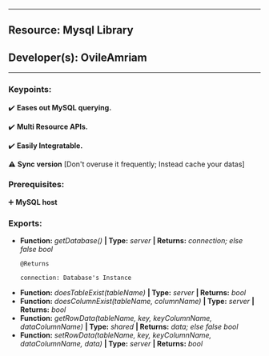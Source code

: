 ***
## Resource: Mysql Library
## Developer(s): OvileAmriam
***

### Keypoints:
  :heavy_check_mark: **Eases out MySQL querying.**

  :heavy_check_mark: **Multi Resource APIs.**

  :heavy_check_mark: **Easily Integratable.**

  :warning: **Sync version** [Don't overuse it frequently; Instead cache your datas]

### Prerequisites:
  :heavy_plus_sign: **MySQL host**

### Exports:
  - **Function:** _getDatabase()_ **| Type:** _server_ **| Returns:** _connection; else false bool_
      ```
      @Returns

      connection: Database's Instance
      ```
  - **Function:** _doesTableExist(tableName)_ **| Type:** _server_ **| Returns:** _bool_
  - **Function:** _doesColumnExist(tableName, columnName)_ **| Type:** _server_ **| Returns:** _bool_
  - **Function:** _getRowData(tableName, key, keyColumnName, dataColumnName)_ **| Type:** _shared_ **| Returns:** _data; else false bool_
  - **Function:** _setRowData(tableName, key, keyColumnName, dataColumnName, data)_ **| Type:** _server_ **| Returns:** _bool_

